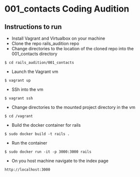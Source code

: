 # 001_contacts Coding Audition

## Instructions to run

* Install Vagrant and Virtualbox on your machine
* Clone the repo rails_audition repo
* Change directories to the location of the cloned repo into the 001_contacts directory
```
$ cd rails_audition/001_contacts
```
* Launch the Vagrant vm
```
$ vagrant up
```
* SSh into the vm
```
$ vagrant ssh
```
* Change directories to the mounted project directory in the vm
```
$ cd /vagrant
```
* Build the docker container for rails
```
$ sudo docker build -t rails .
```
* Run the container
```
$ sudo docker run -it -p 3000:3000 rails
```
* On you host machine navigate to the index page
```
http://localhost:3000
```